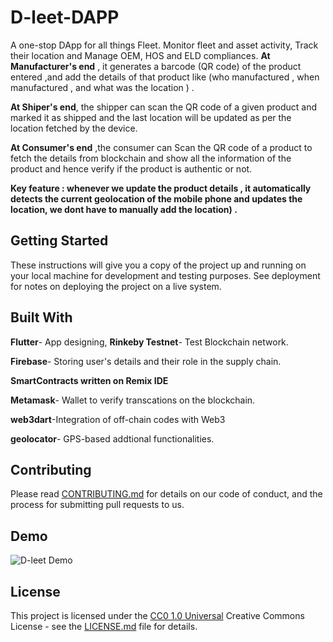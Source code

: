 # D-leet-DAPP

A one-stop DApp for all things Fleet. Monitor fleet and asset activity, Track their location and Manage OEM, HOS and ELD compliances.
**At Manufacturer's end** , it generates a barcode (QR code) of the product entered ,and add the details of that product like (who manufactured , when manufactured , and what was the location ) .

**At Shiper's end**, the shipper can scan the QR code of a given product and marked it as shipped and the last location will be updated as per the location fetched by the device.

**At Consumer's end** ,the consumer can Scan the QR code of a product to fetch the details from blockchain and show all the information of the product and hence verify if the product is authentic or not.

**Key feature : whenever we update the product details , it automatically detects the current geolocation of the mobile phone and updates the location, we dont have to
manually add the location) .**
## Getting Started

These instructions will give you a copy of the project up and running on
your local machine for development and testing purposes. See deployment
for notes on deploying the project on a live system.


## Built With

  **Flutter**- App designing,
**Rinkeby Testnet**- Test Blockchain network.

**Firebase**- Storing user's details and their role in the supply chain.

**SmartContracts written on Remix IDE** 

**Metamask**- Wallet to verify transcations on the blockchain.

**web3dart**-Integration of off-chain codes with Web3

**geolocator**- GPS-based addtional functionalities.

## Contributing

Please read [CONTRIBUTING.md](CONTRIBUTING.md) for details on our code
of conduct, and the process for submitting pull requests to us.

## Demo
![D-leet Demo](https://user-images.githubusercontent.com/59253439/145797698-e3a592cb-69c1-41a6-8350-7e32decd2ea0.png)




## License

This project is licensed under the [CC0 1.0 Universal](LICENSE.md)
Creative Commons License - see the [LICENSE.md](LICENSE.md) file for
details.
